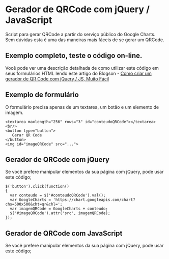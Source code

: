 # Gerador de QRCode com jQuery / JavaScript
Script para gerar QRCode a partir do serviço público do Google Charts.
Sem dúvidas esta é uma das maneiras mais fáceis de se gerar um QRCode.

## Exemplo completo, teste o código on-line.
Você pode ver uma descrição detalhada de como utilizar este código em seus formulários HTML lendo este artigo do Blogson - 
 [Como criar um gerador de QR Code com jQuery / JS, Muito Fácil](https://www.blogson.com.br/como-criar-um-gerador-de-qr-code-com-jquery-js-facil/)

## Exemplo de formulário
O formulário precisa apenas de um textarea, um botão e um elemento de imagem.

```
<textarea maxlength="256" rows="3" id="conteudoQRCode"></textarea>
<br/>
<button type="button">
   Gerar QR Code
</button>
<img id="imageQRCode" src="...">
```

## Gerador de QRCode com jQuery
Se você prefere manipular elementos da sua página com jQuery, pode usar este código;

```
$('button').click(function() 
{
  var conteudo = $('#conteudoQRCode').val();
  var GoogleCharts = 'https://chart.googleapis.com/chart?chs=500x500&cht=qr&chl=';
  var imagemQRCode = GoogleCharts + conteudo;
  $('#imageQRCode').attr('src', imagemQRCode);
});
```

## Gerador de QRCode com JavaScript
Se você prefere manipular elementos da sua página com jQuery, pode usar este código;
